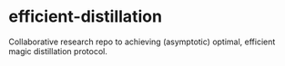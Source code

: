 # efficient-distillation
Collaborative research repo to achieving (asymptotic) optimal, efficient magic distillation protocol.   
